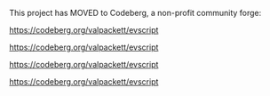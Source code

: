 This project has MOVED to Codeberg, a non-profit community forge:

https://codeberg.org/valpackett/evscript

https://codeberg.org/valpackett/evscript

https://codeberg.org/valpackett/evscript

https://codeberg.org/valpackett/evscript

